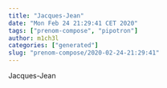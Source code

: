 ```yaml
---
title: "Jacques-Jean"
date: "Mon Feb 24 21:29:41 CET 2020"
tags: ["prenom-compose", "pipotron"]
author: m1ch3l
categories: ["generated"]
slug: "prenom-compose/2020-02-24-21:29:41"
---
```


Jacques-Jean
